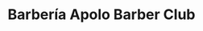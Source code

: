 ---
title: "Barbería Apolo Barber Club"
url: /ciudad-autonoma-de-buenos-aires/barberia-apolo-barber-club/
shop: Friseur
---